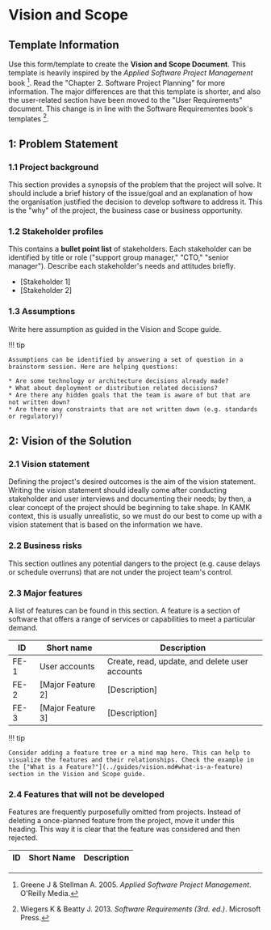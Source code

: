 # Vision and Scope

## Template Information

Use this form/template to create the **Vision and Scope Document**. This template is heavily inspired by the *Applied Software Project Management* book [^cb2bb5]. Read the "Chapter 2. Software Project Planning" for more information. The major differences are that this template is shorter, and also the user-related section have been moved to the "User Requirements" document. This change is in line with the Software Requirementes book's templates [^d7ae54].

## 1: Problem Statement

### 1.1 Project background

This section provides a synopsis of the problem that the project will solve. It should include a brief history of the issue/goal and an explanation of how the organisation justified the decision to develop software to address it. This is the "why" of the project, the business case or business opportunity.

### 1.2 Stakeholder profiles

This contains a **bullet point list** of stakeholders. Each stakeholder can be identified by title or role ("support group manager," "CTO," "senior manager"). Describe each stakeholder's needs and attitudes briefly.

* [Stakeholder 1]
* [Stakeholder 2]

### 1.3 Assumptions

Write here assumption as guided in the Vision and Scope guide.

!!! tip

    Assumptions can be identified by answering a set of question in a brainstorm session. Here are helping questions:

    * Are some technology or architecture decisions already made?
    * What about deployment or distribution related decisions?
    * Are there any hidden goals that the team is aware of but that are not written down?
    * Are there any constraints that are not written down (e.g. standards or regulatory)?

## 2: Vision of the Solution

### 2.1 Vision statement

Defining the project's desired outcomes is the aim of the vision statement. Writing the vision statement should ideally come after conducting stakeholder and user interviews and documenting their needs; by then, a clear concept of the project should be beginning to take shape. In KAMK context, this is usually unrealistic, so we must do our best to come up with a vision statement that is based on the information we have.

### 2.2 Business risks

This section outlines any potential dangers to the project (e.g. cause delays or schedule overruns) that are not under the project team's control.

### 2.3 Major features

A list of features can be found in this section. A feature is a section of software that offers a range of services or capabilities to meet a particular demand.

| ID   | Short name        | Description                                    |
| ---- | ----------------- | ---------------------------------------------- |
| FE-1 | User accounts     | Create, read, update, and delete user accounts |
| FE-2 | [Major Feature 2] | [Description]                                  |
| FE-3 | [Major Feature 3] | [Description]                                  |

!!! tip

    Consider adding a feature tree or a mind map here. This can help to visualize the features and their relationships. Check the example in the ["What is a Feature?"](../guides/vision.md#what-is-a-feature) section in the Vision and Scope guide.


### 2.4 Features that will not be developed

Features are frequently purposefully omitted from projects. Instead of deleting a once-planned feature from the project, move it under this heading. This way it is clear that the feature was considered and then rejected.

| ID  | Short Name | Description |
| --- | ---------- | ----------- |

[^cb2bb5]: Greene J & Stellman A. 2005. *Applied Software Project Management*. O'Reilly Media.
[^d7ae54]: Wiegers K & Beatty J. 2013. *Software Requirements (3rd. ed.)*. Microsoft Press.